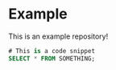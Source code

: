 # Example

This is an example repository!

```sql
# This is a code snippet
SELECT * FROM SOMETHING;
```